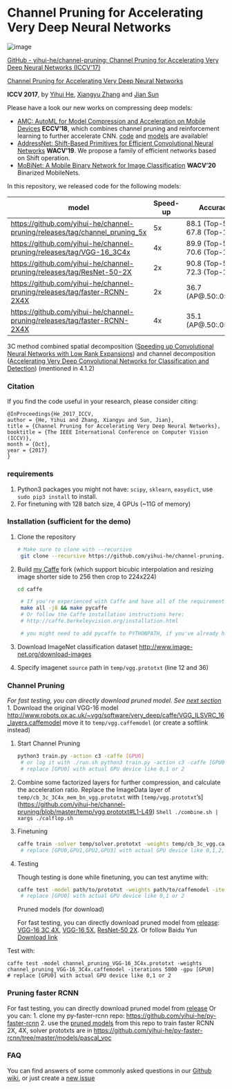 # Channel Pruning for Accelerating Very Deep Neural Networks

![image](https://github.com/ethanhe42/channel-pruning/assets/10027339/8a7793a8-927f-49bc-84cf-0d33f76d3ae4)


[GitHub - yihui-he/channel-pruning: Channel Pruning for Accelerating Very Deep Neural Networks (ICCV'17)](https://github.com/yihui-he/channel-pruning)

[Channel Pruning for Accelerating Very Deep Neural Networks](https://arxiv.org/abs/1707.06168)

**ICCV 2017**, by [Yihui He](http://yihui-he.github.io/), [Xiangyu Zhang](https://scholar.google.com/citations?user=yuB-cfoAAAAJ&hl=en&oi=ao) and [Jian Sun](http://jiansun.org/)

Please have a look our new works on compressing deep models: 

- [AMC: AutoML for Model Compression and Acceleration on Mobile Devices](http://openaccess.thecvf.com/content_ECCV_2018/html/Yihui_He_AMC_Automated_Model_ECCV_2018_paper.html) **ECCV’18**, which combines channel pruning and reinforcement learning to further accelerate CNN. [code](https://github.com/mit-han-lab/amc-release) and [models](https://github.com/mit-han-lab/amc-compressed-models) are available!
- [AddressNet: Shift-Based Primitives for Efficient Convolutional Neural Networks](https://arxiv.org/abs/1809.08458) **WACV’19**. We propose a family of efficient networks based on Shift operation.
- [MoBiNet: A Mobile Binary Network for Image Classification](https://arxiv.org/abs/1907.12629) **WACV’20** Binarized MobileNets.

In this repository, we released code for the following models:

| model | Speed-up | Accuracy |
| --- | --- | --- |
| https://github.com/yihui-he/channel-pruning/releases/tag/channel_pruning_5x | 5x | 88.1 (Top-5), 67.8 (Top-1) |
| https://github.com/yihui-he/channel-pruning/releases/tag/VGG-16_3C4x | 4x | 89.9 (Top-5), 70.6 (Top-1) |
| https://github.com/yihui-he/channel-pruning/releases/tag/ResNet-50-2X | 2x | 90.8 (Top-5), 72.3 (Top-1) |
| https://github.com/yihui-he/channel-pruning/releases/tag/faster-RCNN-2X4X | 2x | 36.7 (AP@.50:.05:.95) |
| https://github.com/yihui-he/channel-pruning/releases/tag/faster-RCNN-2X4X | 4x | 35.1 (AP@.50:.05:.95) |

3C method combined spatial decomposition ([Speeding up Convolutional Neural Networks with Low Rank Expansions](https://arxiv.org/abs/1405.3866)) and channel decomposition ([Accelerating Very Deep Convolutional Networks for Classification and Detection](https://arxiv.org/abs/1505.06798)) (mentioned in 4.1.2)

### Citation

If you find the code useful in your research, please consider citing:

```
@InProceedings{He_2017_ICCV,
author = {He, Yihui and Zhang, Xiangyu and Sun, Jian},
title = {Channel Pruning for Accelerating Very Deep Neural Networks},
booktitle = {The IEEE International Conference on Computer Vision (ICCV)},
month = {Oct},
year = {2017}
}
```

### requirements

1. Python3 packages you might not have: `scipy`, `sklearn`, `easydict`, use `sudo pip3 install` to install.
2. For finetuning with 128 batch size, 4 GPUs (~11G of memory)

### Installation (sufficient for the demo)

1. Clone the repository
    
    ```bash
    # Make sure to clone with --recursive
     git clone --recursive https://github.com/yihui-he/channel-pruning.git
    ```
    
2. Build [my Caffe](https://github.com/yihui-he/caffe-pro) fork (which support bicubic interpolation and resizing image shorter side to 256 then crop to 224x224) 
    
    ```bash
    cd caffe
    
     # If you're experienced with Caffe and have all of the requirements installed, then simply do:
     make all -j8 && make pycaffe
     # Or follow the Caffe installation instructions here:
     # http://caffe.berkeleyvision.org/installation.html
    
     # you might need to add pycaffe to PYTHONPATH, if you've already had a caffe before
    ```
    
3. Download ImageNet classification dataset http://www.image-net.org/download-images
4. Specify imagenet `source` path in `temp/vgg.prototxt` (line 12 and 36)

### Channel Pruning

*For fast testing, you can directly download pruned model. See [next section](about:blank#pruned-models-for-download)* 1. Download the original VGG-16 model http://www.robots.ox.ac.uk/~vgg/software/very_deep/caffe/VGG_ILSVRC_16_layers.caffemodel
move it to `temp/vgg.caffemodel` (or create a softlink instead)

1. Start Channel Pruning 
    
    ```bash
    python3 train.py -action c3 -caffe [GPU0]
     # or log it with ./run.sh python3 train.py -action c3 -caffe [GPU0]
     # replace [GPU0] with actual GPU device like 0,1 or 2
    ```
    
2. Combine some factorized layers for further compression, and calculate the acceleration ratio. Replace the ImageData layer of `temp/cb_3c_3C4x_mem_bn_vgg.prototxt` with `[temp/vgg.prototxt`’s](https://github.com/yihui-he/channel-pruning/blob/master/temp/vgg.prototxt#L1-L49) `Shell ./combine.sh | xargs ./calflop.sh`
3. Finetuning 
    
    ```bash
    caffe train -solver temp/solver.prototxt -weights temp/cb_3c_vgg.caffemodel -gpu [GPU0,GPU1,GPU2,GPU3]
     # replace [GPU0,GPU1,GPU2,GPU3] with actual GPU device like 0,1,2,3
    ```
    
4. Testing
    
    Though testing is done while finetuning, you can test anytime with: 
    
    ```bash
    caffe test -model path/to/prototxt -weights path/to/caffemodel -iterations 5000 -gpu [GPU0]
     # replace [GPU0] with actual GPU device like 0,1 or 2
    ```
    
    Pruned models (for download) 
    
    For fast testing, you can directly download pruned model from [release](https://github.com/yihui-he/channel-pruning/releases): [VGG-16 3C 4X](https://github.com/yihui-he/channel-pruning/releases/tag/VGG-16_3C4x), [VGG-16 5X](https://github.com/yihui-he/channel-pruning/releases/tag/channel_pruning_5x), [ResNet-50 2X](https://github.com/yihui-he/channel-pruning/releases/tag/ResNet-50-2X). Or follow Baidu Yun [Download link](https://pan.baidu.com/s/1c2evwTa)
    

Test with:

```
caffe test -model channel_pruning_VGG-16_3C4x.prototxt -weights channel_pruning_VGG-16_3C4x.caffemodel -iterations 5000 -gpu [GPU0]
# replace [GPU0] with actual GPU device like 0,1 or 2
```

### Pruning faster RCNN

For fast testing, you can directly download pruned model from [release](https://github.com/yihui-he/channel-pruning/releases/tag/faster-RCNN-2X4X)
Or you can: 1. clone my py-faster-rcnn repo: https://github.com/yihui-he/py-faster-rcnn 2. use the [pruned models](https://github.com/yihui-he/channel-pruning/releases/tag/faster-RCNN-2X4X) from this repo to train faster RCNN 2X, 4X, solver prototxts are in https://github.com/yihui-he/py-faster-rcnn/tree/master/models/pascal_voc

### FAQ

You can find answers of some commonly asked questions in our [Github wiki](https://github.com/yihui-he/channel-pruning/wiki), or just create a [new issue](https://github.com/yihui-he/channel-pruning/issues/new)
